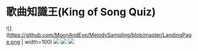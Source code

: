 # 歌曲知識王(King of Song Quiz)

![](https://github.com/MoonAndEye/MelodySampling/blob/master/LandingPage.png | width=100) ![](https://github.com/MoonAndEye/MelodySampling/blob/master/GenreTypePage.png) ![](https://github.com/MoonAndEye/MelodySampling/blob/master/PlayingPage.png) ![](https://github.com/MoonAndEye/MelodySampling/blob/master/ResultPage.png)
